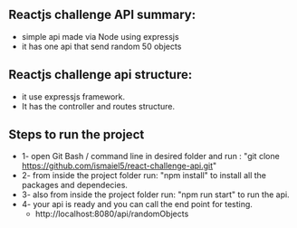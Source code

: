 ## Reactjs challenge API summary:
- simple api made via Node using expressjs
- it has one api that send random 50 objects  



## Reactjs challenge api structure:
- it use expressjs framework.
- It has the controller and routes structure.

## Steps to run the project

- 1- open Git Bash / command line in desired folder and run : "git clone https://github.com/ismaiel5/react-challenge-api.git"
- 2- from inside the project folder run: "npm install" to install all the packages and dependecies.
- 3- also from inside the project folder run: "npm run start" to run the api.
- 4- your api is ready and you can call the end point for testing.
    - http://localhost:8080/api/randomObjects

